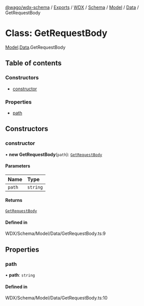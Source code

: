 [@wago/wdx-schema](../README.md) / [Exports](../modules.md) / [WDX](../modules/WDX.md) / [Schema](../modules/WDX.Schema.md) / [Model](../modules/WDX.Schema.Model.md) / [Data](../modules/WDX.Schema.Model.Data.md) / GetRequestBody

# Class: GetRequestBody

[Model](../modules/WDX.Schema.Model.md).[Data](../modules/WDX.Schema.Model.Data.md).GetRequestBody

## Table of contents

### Constructors

- [constructor](WDX.Schema.Model.Data.GetRequestBody.md#constructor)

### Properties

- [path](WDX.Schema.Model.Data.GetRequestBody.md#path)

## Constructors

### constructor

• **new GetRequestBody**(`path`): [`GetRequestBody`](WDX.Schema.Model.Data.GetRequestBody.md)

#### Parameters

| Name | Type |
| :------ | :------ |
| `path` | `string` |

#### Returns

[`GetRequestBody`](WDX.Schema.Model.Data.GetRequestBody.md)

#### Defined in

WDX/Schema/Model/Data/GetRequestBody.ts:9

## Properties

### path

• **path**: `string`

#### Defined in

WDX/Schema/Model/Data/GetRequestBody.ts:10
